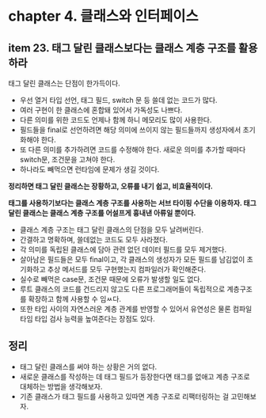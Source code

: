 # chapter 4. 클래스와 인터페이스

## item 23. 태그 달린 클래스보다는 클래스 계층 구조를 활용하라

태그 달린 클래스는 단점이 한가득이다.

* 우선 열거 타입 선언, 태그 필드, switch 문 등 쓸데 없는 코드가 많다.
* 여러 구현이 한 클래스에 혼합돼 있어서 가독성도 나쁘다.
* 다른 의미를 위한 코드도 언제나 함께 하니 메모리도 많이 사용한다.
* 필드들을 final로 선언하려면 해당 의미에 쓰이지 않는 필드들까지 생성자에서 초기화해야 한다.
* 또 다른 의미를 추가하려면 코드를 수정해야 한다. 새로운 의미를 추가할 때마다 switch문, 조건문을 고쳐야 한다.
* 하나라도 빼먹으면 런타임에 문제가 생길 것이다.

__정리하면 태그 달린 클래스는 장황하고, 오류를 내기 쉽고, 비효율적이다.__

__태그를 사용하기보다는 클래스 계층 구조를 사용하는 서브 타이핑 수단을 이용하자. 태그 달린 클래스는 클래스 계층 구조를 어설프게 흉내낸 아류일 뿐이다.__

* 클래스 계층 구조는 태그 달린 클래스의 단점을 모두 날려버린다.
* 간결하고 명확하며, 쓸데없는 코드도 모두 사라졌다.
* 각 의미를 독립된 클래스에 담아 관련 없던 데이터 필드를 모두 제거했다.
* 살아남은 필드들은 모두 final이고, 각 클래스의 생성자가 모든 필드를 남김없이 초기화하고 추상 메서드를 모두 구현했는지 컴파일러가 확인해준다.
* 실수로 빼먹은 case문, 조건문 때문에 오류가 발생할 일도 없다.
* 루트 클래스의 코드를 건드리지 않고도 다른 프로그래머들이 독립적으로 계층구조를 확장하고 함께 사용할 수 임ㅆ다.
* 또한 타입 사이의 자연스러운 계층 관계를 반영할 수 있어서 유연성은 물론 컴파일타임 타입 검사 능력을 높여준다는 장점도 있다.

## 정리

* 태그 달린 클래스를 써야 하는 상황은 거의 없다.
* 새로운 클래스를 작성하는 데 태그 필드가 등장한다면 태그를 없애고 계층 구조로 대체하는 방법을 생각해보자.
* 기존 클래스가 태그 필드를 사용하고 있따면 계층 구조로 리팩터링하는 걸 고민해보자.

